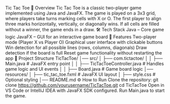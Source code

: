 Tic Tac Toe
📌 Overview
Tic Tac Toe is a classic two-player game implemented using Java and JavaFX.
The game is played on a 3x3 grid, where players take turns marking cells with X or O.
The first player to align three marks horizontally, vertically, or diagonally wins.
If all cells are filled without a winner, the game ends in a draw.
🛠️ Tech Stack
Java – Core game logic
JavaFX – GUI for an interactive game board
🎯 Features
Two-player mode (Player X vs Player O)
Graphical user interface with clickable buttons
Win detection for all possible lines (rows, columns, diagonals)
Draw detection if the board is full
Reset game functionality without restarting the app
📂 Project Structure
TicTacToe/
│── src/
│   ├── com.tictactoe/
│   │   ├── Main.java           # JavaFX entry point
│   │   ├── TicTacToeController.java # Handles game logic and UI events
│   │   ├── Board.java          # Game board logic
│── resources/
│   ├── tic_tac_toe.fxml        # JavaFX UI layout
│   ├── style.css               # Optional styling
│── README.md
⚙️ How to Run
Clone the repository:
git clone https://github.com/yourusername/TicTacToe.git
cd TicTacToe
Open in VS Code or IntelliJ IDEA with JavaFX SDK configured.
Run Main.java to start the game.
